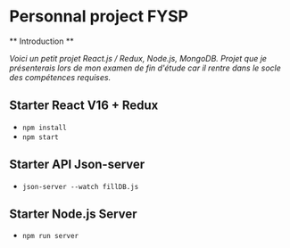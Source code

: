 # Personnal project FYSP

** Introduction **

*Voici un petit projet React.js / Redux, Node.js, MongoDB. Projet que je présenterais lors de mon examen de fin d'étude car il rentre dans le socle des compétences requises.*

## Starter React V16 + Redux

+ ```npm install```
+ ```npm start```

## Starter API Json-server

+ ```json-server --watch fillDB.js```

## Starter Node.js Server

+ ```npm run server```
